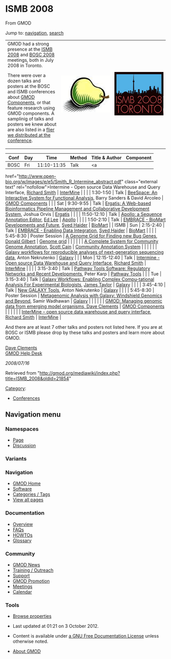 <div id="mw-page-base" class="noprint">

</div>

<div id="mw-head-base" class="noprint">

</div>

<div id="content" class="mw-body" role="main">

<span id="top"></span>

<div id="mw-js-message" style="display:none;">

</div>



# <span dir="auto">ISMB 2008</span>

<div id="bodyContent">

<div id="siteSub">

From GMOD

</div>

<div id="contentSub">

</div>

<div id="jump-to-nav" class="mw-jump">

Jump to: [navigation](#mw-navigation), [search](#p-search)

</div>

<div id="mw-content-text" class="mw-content-ltr" lang="en" dir="ltr">

<table>
<colgroup>
<col style="width: 33%" />
<col style="width: 33%" />
<col style="width: 33%" />
</colgroup>
<tbody>
<tr class="odd">
<td>GMOD had a strong presence at the <a
href="http://www.iscb.org/ismb2008/" class="external text"
rel="nofollow">ISMB 2008</a> and <a
href="http://open-bio.org/wiki/BOSC_2008" class="external text"
rel="nofollow">BOSC 2008</a> meetings, both in July 2008 in Toronto.
<p>There were over a dozen talks and posters at the BOSC and ISMB
conferences about <a href="GMOD_Components" title="GMOD Components">GMOD
Components</a>, or that feature research using GMOD components. A
samplinig of talks and posters we knew about are also listed in a <a
href="../mediawiki/images/2/2e/GMODatISMB2008.pdf" class="internal"
title="GMODatISMB2008.pdf">flier we distributed at the
conference</a>.</p></td>
<td><a href="File:BoscPear.png" class="image" title="BOSC 2008"><img
src="../mediawiki/images/a/ad/BoscPear.png" width="161" height="115"
alt="BOSC 2008" /></a></td>
<td><a href="File:ISMB2008Skyline.png" class="image"
title="ISMB 2008"><img
src="../mediawiki/images/0/0f/ISMB2008Skyline.png" width="167"
height="136" alt="ISMB 2008" /></a></td>
</tr>
</tbody>
</table>

| Conf | Day | Time | Method | Title & Author | Component |
|----|----|----|----|----|----|
| BOSC | Fri | 11:10-11:35 | Talk | <a
href="http://www.open-bio.org/w/images/e/e5/Smith_R_Intermine_abstract.pdf"
class="external text" rel="nofollow">Intermine - Open source Data
Warehouse and Query Interface</a>, [Richard Smith](User:Rsmith "User:Rsmith") | [InterMine](InterMine "InterMine") |
|  |  | 1:30-1:50 | Talk | <a
href="http://www.open-bio.org/w/images/2/27/Sanders_Arcoleo_BeeSpace_abstract.pdf"
class="external text" rel="nofollow">BeeSpace: An Interactive System for
Functional Analysis</a>, Barry Sanders & David Arcoleo | [GMOD Components](GMOD_Components "GMOD Components") |
|  | Sat | 9:30-9:55 | Talk | <a
href="http://www.open-bio.org/w/images/5/59/Orvis_Ergatis_abstract.pdf"
class="external text" rel="nofollow">Ergatis: A Web-based Bioinformatics
Pipeline Management and Collaborative Development System</a>, Joshua Orvis | <a href="Ergatis" class="mw-redirect" title="Ergatis">Ergatis</a> |
|  |  | 11:50-12:10 | Talk | <a href="http://www.open-bio.org/w/images/3/3a/Lee_Apollo_abstract.pdf"
class="external text" rel="nofollow">Apollo: a Sequence Annotation
Editor</a>, [Ed Lee](User:Elee "User:Elee") | [Apollo](Apollo.1 "Apollo") |
|  |  | 1:50-2:10 | Talk | <a
href="http://www.open-bio.org/w/images/1/10/Haider_EMBRACE_abstract.pdf"
class="external text" rel="nofollow">EMBRACE - BioMart Developments and
Future</a>, [Syed Haider](User:SyedHaider "User:SyedHaider") | [BioMart](BioMart "BioMart") |
| ISMB | Sun | 2:15-2:40 | Talk | <a href="http://www.iscb.org/ismb2008/techtrack.php#TT05#TT05"
class="external text" rel="nofollow">EMBRACE - Enabling Data
Integration</a>, [Syed Haider](User:SyedHaider "User:SyedHaider") | [BioMart](BioMart "BioMart") |
|  |  | 5:45-8:30 | Poster Session | <a href="http://www.iscb.org/uploaded/css/24/3011.pdf"
class="external text" rel="nofollow">A Genome Grid for Finding new Bug
Genes</a>, [Donald Gilbert](User:Dongilbert "User:Dongilbert") | [Genome grid](Genome_grid "Genome grid") |
|  |  |  |  | <a href="http://www.iscb.org/uploaded/css/32/10042.pdf"
class="external text" rel="nofollow">A Complete System for Community
Genome Annotation</a>, [Scott Cain](User:Scott "User:Scott") | [Community Annotation System](Community_Annotation_System "Community Annotation System") |
|  |  |  |  | <a href="http://www.iscb.org/uploaded/css/32/4298.pdf"
class="external text" rel="nofollow">Galaxy workflows for reproducible
analyses of next-generation sequencing data</a>, Anton Nekrutenko | [Galaxy](Galaxy.1 "Galaxy") |
|  | Mon | 12:15-12:40 | Talk | <a href="http://www.iscb.org/ismb2008/techtrack.php#TT15#TT15"
class="external text" rel="nofollow">Intermine - Open source Data
Warehouse and Query Interface</a>, [Richard Smith](User:Rsmith "User:Rsmith") | [InterMine](InterMine "InterMine") |
|  |  | 3:15-3:40 | Talk | <a href="http://www.iscb.org/ismb2008/techtrack.php#TT20#TT20"
class="external text" rel="nofollow">Pathway Tools Software: Regulatory
Networks and Recent Developments</a>, Peter Karp | [Pathway Tools](Pathway_Tools.1 "Pathway Tools") |
|  | Tue | 3:15-3:40 | Talk | <a href="http://www.iscb.org/ismb2008/techtrack.php#TT30#TT30"
class="external text" rel="nofollow">Galaxy Workflows: Enabling Complex
Compu-tational Analysis For Experimental Biologists</a>, [James Taylor](User:JamesTaylor "User:JamesTaylor") | [Galaxy](Galaxy.1 "Galaxy") |
|  |  | 3:45-4:10 | Talk | <a href="http://www.iscb.org/ismb2008/techtrack.php#TT31#TT31"
class="external text" rel="nofollow">New GALAXY Tools</a>, Anton Nekrutenko | [Galaxy](Galaxy.1 "Galaxy") |
|  |  | 5:45-8:30 | Poster Session | <a href="http://www.iscb.org/uploaded/css/24/2988.pdf"
class="external text" rel="nofollow">Metagenomic Analysis with Galaxy:
Windshield Genomics and Beyond</a>, Samir Wadhawan | [Galaxy](Galaxy.1 "Galaxy") |
|  |  |  |  | <a href="http://www.iscb.org/uploaded/css/24/2817.pdf"
class="external text" rel="nofollow">GMOD: Managing genomic data from
emerging model organisms, Dave Clements</a> | [GMOD Components](GMOD_Components "GMOD Components") |
|  |  |  |  | <a href="http://www.iscb.org/uploaded/css/32/4204.pdf"
class="external text" rel="nofollow">InterMine – open source data
warehouse and query interface</a>, [Richard Smith](User:Rsmith "User:Rsmith") | [InterMine](InterMine "InterMine") |

And there are at least 7 other talks and posters not listed here. If you
are at BOSC or ISMB please drop by these talks and posters and learn
more about GMOD.

[Dave Clements](User:Clements "User:Clements")  
[GMOD Help Desk](GMOD_Help_Desk "GMOD Help Desk")

*2008/07/16*

</div>

<div class="printfooter">

Retrieved from
"<http://gmod.org/mediawiki/index.php?title=ISMB_2008&oldid=21854>"

</div>

<div id="catlinks" class="catlinks">

<div id="mw-normal-catlinks" class="mw-normal-catlinks">

[Category](Special:Categories "Special:Categories"):

- [Conferences](Category:Conferences "Category:Conferences")

</div>

</div>

<div class="visualClear">

</div>

</div>

</div>

<div id="mw-navigation">

## Navigation menu

<div id="mw-head">



<div id="left-navigation">

<div id="p-namespaces" class="vectorTabs" role="navigation"
aria-labelledby="p-namespaces-label">

### Namespaces

- <span id="ca-nstab-main"><a href="ISMB_2008" accesskey="c"
  title="View the content page [c]">Page</a></span>
- <span id="ca-talk"><a
  href="http://gmod.org/mediawiki/index.php?title=Talk:ISMB_2008&amp;action=edit&amp;redlink=1"
  accesskey="t"
  title="Discussion about the content page [t]">Discussion</a></span>

</div>

<div id="p-variants" class="vectorMenu emptyPortlet" role="navigation"
aria-labelledby="p-variants-label">

### 

### Variants[](#)

<div class="menu">

</div>

</div>

</div>

<div id="right-navigation">





</div>



</div>

</div>

</div>

<div id="mw-panel">

<div id="p-logo" role="banner">

<a href="Main_Page"
style="background-image: url(../images/GMOD-cogs.png);"
title="Visit the main page"></a>

</div>

<div id="p-Navigation" class="portal" role="navigation"
aria-labelledby="p-Navigation-label">

### Navigation

<div class="body">

- <span id="n-GMOD-Home">[GMOD Home](Main_Page)</span>
- <span id="n-Software">[Software](GMOD_Components)</span>
- <span id="n-Categories-.2F-Tags">[Categories /
  Tags](Categories)</span>
- <span id="n-View-all-pages">[View all pages](Special:AllPages)</span>

</div>

</div>

<div id="p-Documentation" class="portal" role="navigation"
aria-labelledby="p-Documentation-label">

### Documentation

<div class="body">

- <span id="n-Overview">[Overview](Overview)</span>
- <span id="n-FAQs">[FAQs](Category:FAQ)</span>
- <span id="n-HOWTOs">[HOWTOs](Category:HOWTO)</span>
- <span id="n-Glossary">[Glossary](Glossary)</span>

</div>

</div>

<div id="p-Community" class="portal" role="navigation"
aria-labelledby="p-Community-label">

### Community

<div class="body">

- <span id="n-GMOD-News">[GMOD News](GMOD_News)</span>
- <span id="n-Training-.2F-Outreach">[Training /
  Outreach](Training_and_Outreach)</span>
- <span id="n-Support">[Support](Support)</span>
- <span id="n-GMOD-Promotion">[GMOD Promotion](GMOD_Promotion)</span>
- <span id="n-Meetings">[Meetings](Meetings)</span>
- <span id="n-Calendar">[Calendar](Calendar)</span>

</div>

</div>

<div id="p-tb" class="portal" role="navigation"
aria-labelledby="p-tb-label">

### Tools

<div class="body">


- <span id="t-smwbrowselink"><a href="Special:Browse/ISMB_2008" rel="smw-browse">Browse
  properties</a></span>


</div>

</div>

</div>

</div>

<div id="footer" role="contentinfo">

- <span id="footer-info-lastmod">Last updated at 01:21 on 3 October
  2012.</span>
<!-- - <span id="footer-info-viewcount">45,651 page views.</span> -->
- <span id="footer-info-copyright">Content is available under
  <a href="http://www.gnu.org/licenses/fdl-1.3.html" class="external"
  rel="nofollow">a GNU Free Documentation License</a> unless otherwise
  noted.</span>

<!-- -->

- <span id="footer-places-about">[About
  GMOD](GMOD:About "GMOD:About")</span>

<!-- -->






</div>
